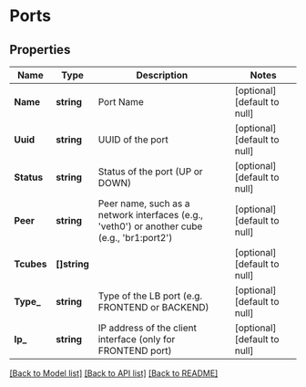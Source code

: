 # Ports

## Properties
Name | Type | Description | Notes
------------ | ------------- | ------------- | -------------
**Name** | **string** | Port Name | [optional] [default to null]
**Uuid** | **string** | UUID of the port | [optional] [default to null]
**Status** | **string** | Status of the port (UP or DOWN) | [optional] [default to null]
**Peer** | **string** | Peer name, such as a network interfaces (e.g., &#39;veth0&#39;) or another cube (e.g., &#39;br1:port2&#39;) | [optional] [default to null]
**Tcubes** | **[]string** |  | [optional] [default to null]
**Type_** | **string** | Type of the LB port (e.g. FRONTEND or BACKEND) | [optional] [default to null]
**Ip_** | **string** | IP address of the client interface (only for FRONTEND port) | [optional] [default to null]

[[Back to Model list]](../README.md#documentation-for-models) [[Back to API list]](../README.md#documentation-for-api-endpoints) [[Back to README]](../README.md)


